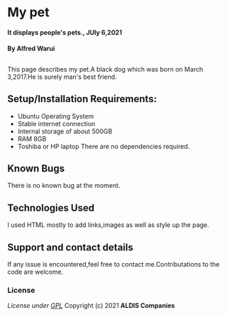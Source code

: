 # My pet
#### It displays people's pets., JUly 6,2021
#### By **Alfred Warui**
## 
This page describes my pet.A black dog which was born on March 3,2017.He is surely man's best friend.
## Setup/Installation Requirements:
* Ubuntu Operating System
* Stable internet connection
* Internal storage of about 500GB
* RAM 8GB 
* Toshiba or HP laptop
There are no dependencies required.
## Known Bugs
There is no known bug at the moment.
## Technologies Used
I used HTML mostly to add links,images as well as style up the page.
## Support and contact details
If any issue is encountered,feel free to contact me.Contributations to the code are welcome.
### License
*License under [GPL](LICENSE.md)*
Copyright (c) 2021 **ALDIS Companies**
